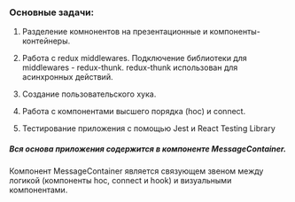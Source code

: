 
### Основные задачи:

1. Разделение комнонентов на презентационные и компоненты-контейнеры.

2. Работа с redux middlewares.
   Подключение библиотеки для middlewares - redux-thunk.
   redux-thunk использован для асинхронных действий.

3. Создание пользовательского хука.

4. Работа с компонентами высшего порядка (hoc) и connect.

5. Тестирование приложения с помощью Jest и React Testing Library

##### Вся основа приложения содержится в компоненте MessageContainer.

Компонент MessageContainer является связующем звеном между логикой (компоненты hoc, connect и hook) и визуальными компонентами.

